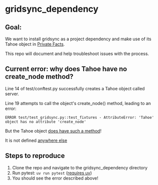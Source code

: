 # gridsync_dependency
## Goal:
We want to install gridsync as a project dependency and make use of its Tahoe object in [Private Facts](https://github.com/blaisep/private_facts).

This repo will document and help troubleshoot issues with the process.

## Current error: why does Tahoe have no create_node method?
Line 14 of test/conftest.py successfully creates a Tahoe object called server.

Line 19 attempts to call the object's create_node() method, leading to an error:

```ERROR test/test_gridsync.py::test_fixtures - AttributeError: 'Tahoe' object has no attribute 'create_node'```

But the Tahoe object [does have such a method](https://github.com/gridsync/gridsync/blob/29edd61fa7dbd856fe757f0f11e911ebf6a44cab/gridsync/tahoe.py#L420)!

It is not defined [anywhere else](https://imgur.com/carbon-110dlO2)

## Steps to reproduce
1. Clone the repo and navigate to the gridsync_dependency directory
2. Run pytest: `uv run pytest` ([requires uv](https://docs.astral.sh/uv/))
3. You should see the error described above!